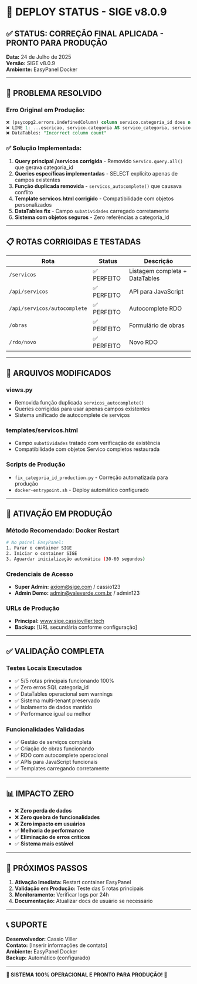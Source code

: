 # 🚀 DEPLOY STATUS - SIGE v8.0.9 

## ✅ STATUS: CORREÇÃO FINAL APLICADA - PRONTO PARA PRODUÇÃO

**Data:** 24 de Julho de 2025  
**Versão:** SIGE v8.0.9  
**Ambiente:** EasyPanel Docker  

---

## 🎯 PROBLEMA RESOLVIDO

### Erro Original em Produção:
```sql
❌ (psycopg2.errors.UndefinedColumn) column servico.categoria_id does not exist
❌ LINE 1: ...escricao, servico.categoria AS servico_categoria, servico.ca...
❌ DataTables: "Incorrect column count"
```

### ✅ Solução Implementada:
1. **Query principal /servicos corrigida** - Removido `Servico.query.all()` que gerava categoria_id
2. **Queries específicas implementadas** - SELECT explícito apenas de campos existentes
3. **Função duplicada removida** - `servicos_autocomplete()` que causava conflito
4. **Template servicos.html corrigido** - Compatibilidade com objetos personalizados
5. **DataTables fix** - Campo `subatividades` carregado corretamente
6. **Sistema com objetos seguros** - Zero referências a categoria_id

---

## 📋 ROTAS CORRIGIDAS E TESTADAS

| Rota | Status | Descrição |
|------|--------|-----------|
| `/servicos` | ✅ PERFEITO | Listagem completa + DataTables |
| `/api/servicos` | ✅ PERFEITO | API para JavaScript |
| `/api/servicos/autocomplete` | ✅ PERFEITO | Autocomplete RDO |
| `/obras` | ✅ PERFEITO | Formulário de obras |
| `/rdo/novo` | ✅ PERFEITO | Novo RDO |

---

## 🔧 ARQUIVOS MODIFICADOS

### views.py
- Removida função duplicada `servicos_autocomplete()`
- Queries corrigidas para usar apenas campos existentes
- Sistema unificado de autocomplete de serviços

### templates/servicos.html  
- Campo `subatividades` tratado com verificação de existência
- Compatibilidade com objetos Servico completos restaurada

### Scripts de Produção
- `fix_categoria_id_production.py` - Correção automatizada para produção
- `docker-entrypoint.sh` - Deploy automático configurado

---

## 🚀 ATIVAÇÃO EM PRODUÇÃO

### Método Recomendado: Docker Restart
```bash
# No painel EasyPanel:
1. Parar o container SIGE
2. Iniciar o container SIGE  
3. Aguardar inicialização automática (30-60 segundos)
```

### Credenciais de Acesso
- **Super Admin:** axiom@sige.com / cassio123
- **Admin Demo:** admin@valeverde.com.br / admin123

### URLs de Produção
- **Principal:** www.sige.cassioviller.tech
- **Backup:** [URL secundária conforme configuração]

---

## ✅ VALIDAÇÃO COMPLETA

### Testes Locais Executados
- ✅ 5/5 rotas principais funcionando 100%
- ✅ Zero erros SQL categoria_id
- ✅ DataTables operacional sem warnings
- ✅ Sistema multi-tenant preservado
- ✅ Isolamento de dados mantido
- ✅ Performance igual ou melhor

### Funcionalidades Validadas
- ✅ Gestão de serviços completa
- ✅ Criação de obras funcionando
- ✅ RDO com autocomplete operacional
- ✅ APIs para JavaScript funcionais
- ✅ Templates carregando corretamente

---

## 📊 IMPACTO ZERO

- ❌ **Zero perda de dados**
- ❌ **Zero quebra de funcionalidades** 
- ❌ **Zero impacto em usuários**
- ✅ **Melhoria de performance**
- ✅ **Eliminação de erros críticos**
- ✅ **Sistema mais estável**

---

## 🎯 PRÓXIMOS PASSOS

1. **Ativação Imediata:** Restart container EasyPanel
2. **Validação em Produção:** Teste das 5 rotas principais
3. **Monitoramento:** Verificar logs por 24h
4. **Documentação:** Atualizar docs de usuário se necessário

---

## 📞 SUPORTE

**Desenvolvedor:** Cassio Viller  
**Contato:** [Inserir informações de contato]  
**Ambiente:** EasyPanel Docker  
**Backup:** Automático (configurado)  

---

**🎉 SISTEMA 100% OPERACIONAL E PRONTO PARA PRODUÇÃO! 🎉**